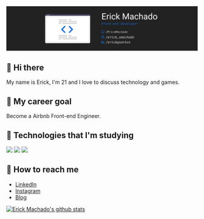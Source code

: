 
<img src="./profile.jpg">

## 👋 Hi there

My name is Erick, I'm 21 and I love to discuss technology and games.

## 🎯 My career goal

Become a Airbnb Front-end Engineer.

## 🌱 Technologies that I'm studying

![](https://img.shields.io/static/v1?label=Preprocessor&message=SASS&color=007BFF&style=for-the-badge&logo=sass&labelColor=222)
![](https://img.shields.io/static/v1?label=Language&message=JavaScript&color=007BFF&style=for-the-badge&logo=javascript&labelColor=222)
![](https://img.shields.io/static/v1?label=Framework&message=Vue.js&color=007BFF&style=for-the-badge&logo=vue.js&labelColor=222)

## 💬 How to reach me

- [LinkedIn](https://linkedin.com/in/erickgsantos)
- [Instagram](https://www.instagram.com/erick_smachado/)
- [Blog](https://erickmachado.dev.br)

[![Erick Machado's github stats](https://github-readme-stats.vercel.app/api?username=ErickMachado&theme=tokyonight&show_icons=true)](https://github.com/anuraghazra/github-readme-stats)
